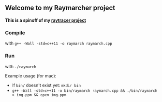 ## Welcome to my Raymarcher project

#### This is a spinoff of my [raytracer project](https://github.com/vincentdm05/raytracer)

### Compile

with `g++ -Wall -std=c++11 -o raymarch raymarch.cpp`


### Run

with `./raymarch`

Example usage (for mac):

* If `bin/` doesn't exist yet: `mkdir bin`
* `g++ -Wall -std=c++11 -o bin/raymarch raymarch.cpp && ./bin/raymarch > img.ppm && open img.ppm`

